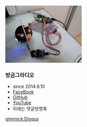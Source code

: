 
![대문](index.jpg)

### 방금그라디오
- since 2014.9.10
- [FaceBook](https://www.facebook.com/pages/%EB%B0%A9%EA%B8%88%EA%B7%B8%EB%9D%BC%EB%94%94%EC%98%A4/760855817307720)
- [GitHub](https://github.com/dubu/onairradio)
- [YouTube](http://www.youtube.com/watch?v=kERdJyF-7RM)
- 아래는 댓글방명록

[gimmick:Disqus](onairfm)
